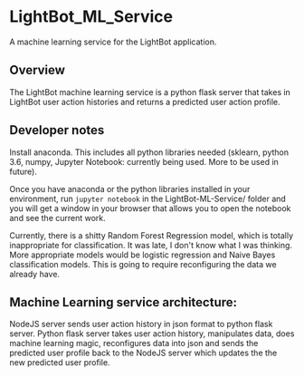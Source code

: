 # LightBot_ML_Service
A machine learning service for the LightBot application.

## Overview
The LightBot machine learning service is a python flask server that takes in LightBot user action histories and returns a predicted user action profile.

## Developer notes

Install anaconda. This includes all python libraries needed (sklearn, python 3.6, numpy, Jupyter Notebook: currently being used. More to be used in future).

Once you have anaconda or the python libraries installed in your environment, run `jupyter notebook` in the LightBot-ML-Service/ folder and you will get a window in your browser that allows you to open the notebook and see the current work.

Currently, there is a shitty Random Forest Regression model, which is totally inappropriate for classification. It was late, I don't know what I was thinking. More appropriate models would be logistic regression and Naive Bayes classification models. This is going to require reconfiguring the data we already have.

## Machine Learning service architecture:
NodeJS server sends user action history in json format to python flask server. Python flask server takes user action history, manipulates data, does machine learning magic, reconfigures data into json and sends the predicted user profile back to the NodeJS server which updates the the new predicted user profile.
